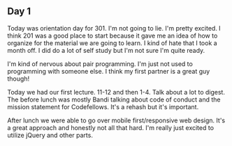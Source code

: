 <h2>Day 1</h2>

Today was orientation day for 301. I'm not going to lie. I'm pretty excited. I think 201 was a good place to start because it gave me an idea of how to organize for the material we are going to learn. I kind of hate that I took a month off. I did do a lot of self study but I'm not sure I'm quite ready.

I'm kind of nervous about pair programming. I'm just not used to programming with someone else. I think my first partner is a great guy though!

Today we had our first lecture. 11-12 and then 1-4. Talk about a lot to digest. The before lunch was mostly Bandi talking about code of conduct and the mission statement for Codefellows. It's a rehash but it's important.

After lunch we were able to go over mobile first/responsive web design. It's a great approach and honestly not all that hard. I'm really just excited to utilize jQuery and other parts.
